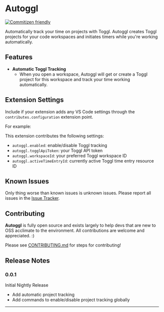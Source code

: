 # Autoggl
[![Commitizen friendly](https://img.shields.io/badge/commitizen-friendly-brightgreen.svg)](http://commitizen.github.io/cz-cli/)

Automatically track your time on projects with Toggl. Autoggl creates Toggl projects for your code workspaces and initiates timers while you're working automatically.

## Features

- **Automatic Toggl Tracking**
    - When you open a workspace, Autoggl will get or create a Toggl project for this workspace and track your time working automatically.


## Extension Settings

Include if your extension adds any VS Code settings through the `contributes.configuration` extension point.

For example:

This extension contributes the following settings:

* `autoggl.enabled`: enable/disable Toggl tracking
* `autoggl.togglApiToken`: your Toggl API token
* `autoggl.workspaceId`: your preferred Toggl workspace ID
* `autoggl.activeTimeEntryId`: currently active Toggl time entry resource ID

## Known Issues
Only thing worse than known issues is unknown issues. Please report all issues in the [Issue Tracker](https://github.com/autoggl/issues/).

## Contributing
**Autoggl** is fully open source and exists largely to help devs that are new to OSS acclimate to the environment. All contributions are welcome and appreciated. :)

Please see [CONTRIBUTING.md](CONTRIBUTING.md) for steps for contributing!

## Release Notes

### 0.0.1

Initial Nightly Release
- Add automatic project tracking
- Add commands to enable/disable project tracking globally


-----------------------------------------------------------------------------------------------------------
